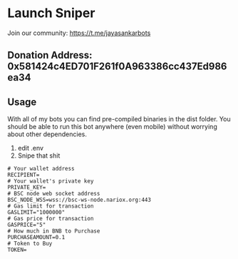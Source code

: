 # Launch Sniper

Join our community: https://t.me/jayasankarbots

## Donation Address: 0x581424c4ED701F261f0A963386cc437Ed986ea34
## Usage

 With all of my bots you can find pre-compiled binaries in the dist folder. You should be able to run this bot anywhere (even mobile) without worrying about other dependencies.


1. edit .env
2. Snipe that shit

```
# Your wallet address
RECIPIENT=
# Your wallet's private key
PRIVATE_KEY=
# BSC node web socket address
BSC_NODE_WSS=wss://bsc-ws-node.nariox.org:443
# Gas limit for transaction
GASLIMIT="1000000"
# Gas price for transaction
GASPRICE="5"
# How much in BNB to Purchase
PURCHASEAMOUNT=0.1
# Token to Buy
TOKEN=
```
